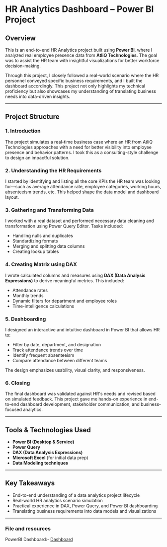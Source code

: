 # HR Analytics Dashboard – Power BI Project

##  Overview

This is an end-to-end HR Analytics project built using **Power BI**, where I analyzed real employee presence data from **AtliQ Technologies**. The goal was to assist the HR team with insightful visualizations for better workforce decision-making.

Through this project, I closely followed a real-world scenario where the HR personnel conveyed specific business requirements, and I built the dashboard accordingly. This project not only highlights my technical proficiency but also showcases my understanding of translating business needs into data-driven insights.

---

##  Project Structure

### 1. Introduction
The project simulates a real-time business case where an HR from AtliQ Technologies approaches with a need for better visibility into employee presence and behavior patterns. I took this as a consulting-style challenge to design an impactful solution.

### 2. Understanding the HR Requirements
I started by identifying and listing all the core KPIs the HR team was looking for—such as average attendance rate, employee categories, working hours, absenteeism trends, etc. This helped shape the data model and dashboard layout.

### 3. Gathering and Transforming Data
I worked with a real dataset and performed necessary data cleaning and transformation using Power Query Editor. Tasks included:
- Handling nulls and duplicates
- Standardizing formats
- Merging and splitting data columns
- Creating lookup tables

### 4. Creating Matrix using DAX
I wrote calculated columns and measures using **DAX (Data Analysis Expressions)** to derive meaningful metrics. This included:
- Attendance rates
- Monthly trends
- Dynamic filters for department and employee roles
- Time-intelligence calculations

### 5. Dashboarding
I designed an interactive and intuitive dashboard in Power BI that allows HR to:
- Filter by date, department, and designation
- Track attendance trends over time
- Identify frequent absenteeism
- Compare attendance between different teams

The design emphasizes usability, visual clarity, and responsiveness.

### 6. Closing
The final dashboard was validated against HR's needs and revised based on simulated feedback. This project gave me hands-on experience in end-to-end dashboard development, stakeholder communication, and business-focused analytics.

---

## Tools & Technologies Used

- **Power BI (Desktop & Service)**
- **Power Query**
- **DAX (Data Analysis Expressions)**
- **Microsoft Excel** (for initial data prep)
- **Data Modeling techniques**

---

##  Key Takeaways

- End-to-end understanding of a data analytics project lifecycle
- Real-world HR analytics scenario simulation
- Practical experience in DAX, Power Query, and Power BI dashboarding
- Translating business requirements into data models and visualizations

---

### File and resources

PowerBI Dashboard:- [Dashboard](https://app.powerbi.com/reportEmbed?reportId=8f36f2df-7782-4a4d-a712-9c7b34a796b3&autoAuth=true&ctid=f7638ed5-4407-4a6d-ae99-5a24fcdb9a37) 
